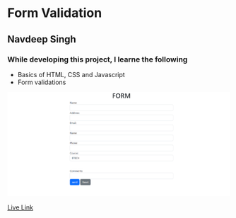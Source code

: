 # Form Validation

## Navdeep Singh

### While developing this project, I learne the following

- Basics of HTML, CSS and Javascript
- Form validations

![](./images/form.png)

[Live Link](https://navdeep-formvalidation.netlify.app)
